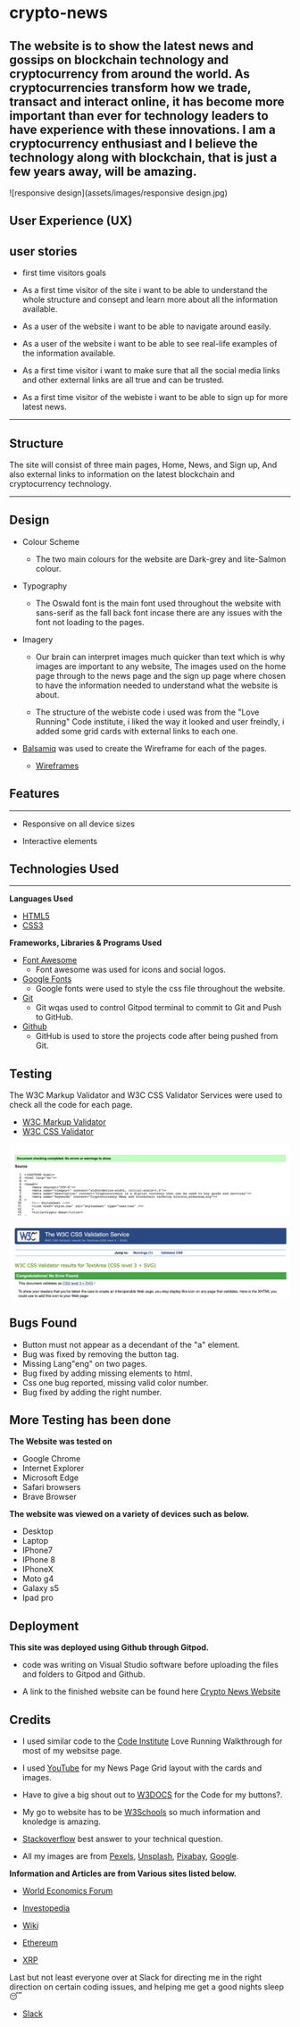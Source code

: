 # crypto-news

The website is to show the latest news and gossips on blockchain technology and cryptocurrency from around the world. As cryptocurrencies transform how we trade, transact and interact online, it has become more important than ever for technology leaders to have experience with these innovations. I am a cryptocurrency enthusiast and I believe the technology along with blockchain, that is just a few years away, will be amazing. 
--- 

![responsive design](assets/images/responsive design.jpg) 

User Experience (UX)
--- 
  user stories 
--- 

  * first time visitors goals

  * As a first time visitor of the site i want to be able to understand the whole structure and consept and learn more about all the information available.

  * As a user of the website i want to be able to navigate around easily.

  * As a user of the website i want to be able to see real-life examples of the information available.

  * As a first time visitor i want to make sure that all the social media links and other external links are all true and can be trusted.

  * As a first time visitor of the webiste i want to be able to sign up for more latest news. 

___

Structure
--- 
The site will consist of three main pages, Home, News, and Sign up, And also external links to information on the latest blockchain and cryptocurrency technology.

___

Design
---
   * Colour Scheme

     * The two main colours for the website are Dark-grey and lite-Salmon colour.
  
   * Typography

     * The Oswald font is the main font used throughout the website with sans-serif as the fall back font incase there are any issues with the font not loading to the pages.

   * Imagery

     * Our brain can interpret images much quicker than text which is why images are important to any website, The images used on the home page through to the news page and the sign up page where chosen to have the information needed to understand what the website is about. 

     * The structure of the webiste code i used was from the "Love Running" Code institute, i liked the way it looked and user freindly, i added some grid cards with external links to each one.
  
*  [Balsamiq](https://balsamiq.com/) was used to create the Wireframe for each of the pages.

     * [Wireframes](https://github.com/Flow-matic/Crypo-News/blob/main/assets/wireframes/sign%20up%20page.pdf) 

 Features
---  
 ___ 

  * Responsive on all device sizes

  * Interactive elements 

 Technologies Used
--- 
   ___

__Languages Used__

  *  [ HTML5](https://en.wikipedia.org/wiki/HTML5)
  *  [ CSS3](https://en.wikipedia.org/wiki/CSS)

__Frameworks, Libraries & Programs Used__

  *  [ Font Awesome](https://fontawesome.com/)
      * Font awesome was used for icons and social logos. 
  *  [ Google Fonts](https://fonts.google.com/)
      * Google fonts were used to style the css file throughout the website.
  *  [ Git](https://git-scm.com/)
      *  Git wqas used to control Gitpod terminal to commit to Git and Push to GitHub.
  *  [ Github](https://github.com/)
      * GitHub is used to store the projects code after being pushed from Git.

 Testing
---   
 The W3C Markup Validator and W3C CSS Validator Services were used to check all the code for each page.
  
  *  [ W3C Markup Validator](https://validator.w3.org/)
  *  [ W3C CSS Validator](https://jigsaw.w3.org/css-validator/)

![test result 1](https://github.com/Flow-matic/Crypo-News/blob/main/assets/w3cvalidation/test1.jpg?raw=true)


![test result 2](https://github.com/Flow-matic/Crypo-News/blob/main/assets/w3cvalidation/test2.jpg?raw=true)

 Bugs Found 
--- 
  
  * Button must not appear as a decendant of the "a" element.
  * Bug was fixed by removing the button tag.
  * Missing Lang"eng" on two pages.
  * Bug fixed by adding missing elements to html.
  * Css one bug reported, missing valid color number.
  * Bug fixed by adding the right number.

  
  More Testing has been done
---  

   **The Website was tested on**

   * Google Chrome 
   * Internet Explorer 
   * Microsoft Edge 
   * Safari browsers
   * Brave Browser

   **The website was viewed on a variety of devices such as below.**

   * Desktop 
   * Laptop 
   * IPhone7
   * IPhone 8  
   * IPhoneX
   * Moto g4
   * Galaxy s5
   * Ipad pro

   Deployment 
---  

**This site was deployed using Github through Gitpod.**

  *  code was writing on Visual Studio software before uploading the files and folders to Gitpod and Github.

  *  A link to the finished website can be found here [ Crypto News Website ](https://8000-sapphire-rook-feer8gxp.ws-us18.gitpod.io/assets/index.html)


  Credits
---  

  * I used similar code to the [Code Institute](https://codeinstitute.net/) Love Running Walkthrough for most of my websitse page.

  * I used [YouTube](https://www.youtube.com/) for my News Page Grid layout with the cards and images.

  * Have to give a big shout out to [W3DOCS](https://www.w3docs.com/snippets/html/how-to-create-an-html-button-that-acts-like-a-link.html) for the Code for my buttons?. 

  * My go to website has to be [W3Schools](https://www.w3schools.com/) so much information and knoledge is amazing.

  * [Stackoverflow](https://stackoverflow.com/) best answer to your technical question.

  * All my images are from [Pexels](https://www.pexels.com/), [Unsplash](https://unsplash.com/),
    [Pixabay](https://pixabay.com/), [Google](https://www.google.com/).

  **Information and Articles are from Various sites listed below.**

  * [World Economics Forum](https://www.google.com/)

  * [Investopedia](https://www.investopedia.com/)

  * [Wiki](https://en.wikipedia.org/wiki/Main_Page)

  * [Ethereum](https://ethereum.org/en/)

  * [XRP](https://ripple.com/xrp)

  Last but not least everyone over at Slack for directing me in the right direction on certain coding issues, and helping me get a good nights sleep 😴 
  * [Slack](https://slack.com/)


   


